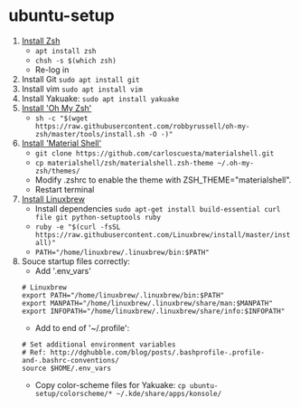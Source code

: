 # ubuntu-setup

1. [Install Zsh](https://github.com/robbyrussell/oh-my-zsh/wiki/Installing-ZSH#user-content-ubuntu-debian--derivatives)
    * `apt install zsh`
    * `chsh -s $(which zsh)`
    * Re-log in
1. Install Git `sudo apt install git`
1. Install vim `sudo apt install vim`
1. Install Yakuake: `sudo apt install yakuake`
1. [Install 'Oh My Zsh'](https://github.com/robbyrussell/oh-my-zsh#user-content-getting-started)
    * `sh -c "$(wget https://raw.githubusercontent.com/robbyrussell/oh-my-zsh/master/tools/install.sh -O -)"`
1. [Install 'Material Shell'](https://github.com/carloscuesta/materialshell#user-content-download)
    * `git clone https://github.com/carloscuesta/materialshell.git`
    * `cp materialshell/zsh/materialshell.zsh-theme ~/.oh-my-zsh/themes/`
    * Modify .zshrc to enable the theme with ZSH_THEME="materialshell".
    * Restart terminal
1. [Install Linuxbrew](https://github.com/Linuxbrew/brew#user-content-install-linuxbrew)
    * Install dependencies `sudo apt-get install build-essential curl file git python-setuptools ruby`
    * `ruby -e "$(curl -fsSL https://raw.githubusercontent.com/Linuxbrew/install/master/install)"`
    * `PATH="/home/linuxbrew/.linuxbrew/bin:$PATH"`
1. Souce startup files correctly:
    * Add '.env_vars'
    ```
    # Linuxbrew
    export PATH="/home/linuxbrew/.linuxbrew/bin:$PATH"
    export MANPATH="/home/linuxbrew/.linuxbrew/share/man:$MANPATH"
    export INFOPATH="/home/linuxbrew/.linuxbrew/share/info:$INFOPATH"
    ```
    * Add to end of '~/.profile':
    ```
    # Set additional environment variables
    # Ref: http://dghubble.com/blog/posts/.bashprofile-.profile-and-.bashrc-conventions/
    source $HOME/.env_vars
    ```
    * Copy color-scheme files for Yakuake: `cp ubuntu-setup/colorscheme/* ~/.kde/share/apps/konsole/`
